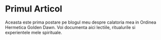# Primul Articol

Aceasta este prima postare pe blogul meu despre calatoria mea in Ordinea Hermetica Golden Dawn. Voi documenta aici lectiile, ritualurile si experientele mele spirituale.
